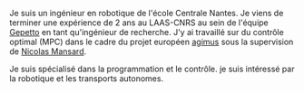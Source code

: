 Je suis un ingénieur en robotique de l'école Centrale Nantes. Je viens de terminer une expérience de 2 ans au LAAS-CNRS au sein de l'équipe [Gepetto](https://www.laas.fr/fr/equipes/gepetto/) en tant qu'ingénieur de recherche. J'y ai travaillé sur du contrôle optimal (MPC) dans le cadre du projet européen [agimus](https://www.agimus-project.eu/) sous la supervision de [Nicolas Mansard](https://gepettoweb.laas.fr/index.php/Members/NicolasMansard).

Je suis spécialisé dans la programmation et le contrôle. je suis intéressé par la robotique et les transports autonomes.
